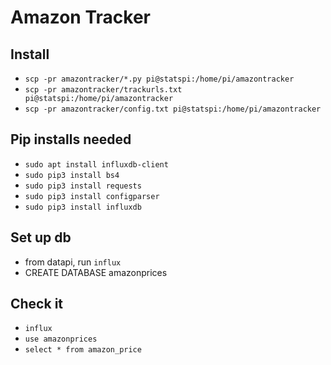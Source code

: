 # Amazon Tracker

## Install
* `scp -pr amazontracker/*.py pi@statspi:/home/pi/amazontracker`
* `scp -pr amazontracker/trackurls.txt pi@statspi:/home/pi/amazontracker`
* `scp -pr amazontracker/config.txt pi@statspi:/home/pi/amazontracker`

## Pip installs needed
* `sudo apt install influxdb-client`
* `sudo pip3 install bs4`
* `sudo pip3 install requests`
* `sudo pip3 install configparser`
* `sudo pip3 install influxdb`

## Set up db
* from datapi, run `influx`
* CREATE DATABASE amazonprices

## Check it
* `influx`
* `use amazonprices`
* `select * from amazon_price`
